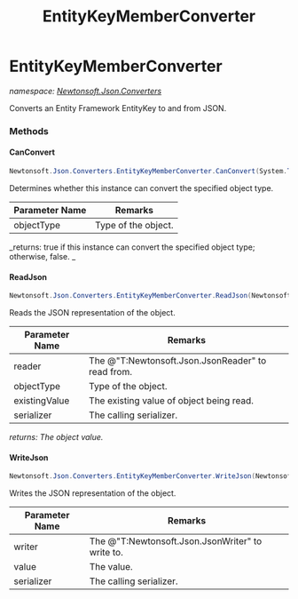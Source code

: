 ﻿---
title: EntityKeyMemberConverter
---

# EntityKeyMemberConverter
_namespace: [Newtonsoft.Json.Converters](N-Newtonsoft.Json.Converters.html)_

Converts an Entity Framework EntityKey to and from JSON.

### Methods

#### CanConvert
```csharp
Newtonsoft.Json.Converters.EntityKeyMemberConverter.CanConvert(System.Type)
```
Determines whether this instance can convert the specified object type.

|Parameter Name|Remarks|
|--------------|-------|
|objectType|Type of the object.|

_returns: true if this instance can convert the specified object type; otherwise, false.
            _

#### ReadJson
```csharp
Newtonsoft.Json.Converters.EntityKeyMemberConverter.ReadJson(Newtonsoft.Json.JsonReader,System.Type,System.Object,Newtonsoft.Json.JsonSerializer)
```
Reads the JSON representation of the object.

|Parameter Name|Remarks|
|--------------|-------|
|reader|The @"T:Newtonsoft.Json.JsonReader" to read from.|
|objectType|Type of the object.|
|existingValue|The existing value of object being read.|
|serializer|The calling serializer.|

_returns: The object value._

#### WriteJson
```csharp
Newtonsoft.Json.Converters.EntityKeyMemberConverter.WriteJson(Newtonsoft.Json.JsonWriter,System.Object,Newtonsoft.Json.JsonSerializer)
```
Writes the JSON representation of the object.

|Parameter Name|Remarks|
|--------------|-------|
|writer|The @"T:Newtonsoft.Json.JsonWriter" to write to.|
|value|The value.|
|serializer|The calling serializer.|





